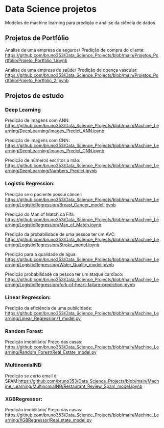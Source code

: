 # Data Science projetos
Modelos de machine learning para predição e análise da ciência de dados.

## Projetos de Portfólio

Análise de uma empresa de seguros/ Predição de compra do cliente: https://github.com/bruno353/Data_Science_Projects/blob/main/Projetos_Portfólio/Projeto_Portfólio_1.ipynb

Análise de uma empresa de saúde/ Predição de doença vascular: https://github.com/bruno353/Data_Science_Projects/blob/main/Projetos_Portfólio/Projeto_Portfólio_2.ipynb

## Projetos de estudo
### Deep Learning
Predição de imagens com ANN: https://github.com/bruno353/Data_Science_Projects/blob/main/Machine_Learning/DeepLearning/Images_Predict_ANN.ipynb

Predição de imagens com CNN: https://github.com/bruno353/Data_Science_Projects/blob/main/Machine_Learning/DeepLearning/Images_Predict_CNN.ipynb

Predição de números escritos a mão: https://github.com/bruno353/Data_Science_Projects/blob/main/Machine_Learning/DeepLearning/Numbers_Predict.ipynb

### Logistic Regression:
Predição se o paciente possui câncer: https://github.com/bruno353/Data_Science_Projects/blob/main/Machine_Learning/LogisticRegression/Breast_Cancer_model.ipynb

Predição do Man of Match da Fifa: https://github.com/bruno353/Data_Science_Projects/blob/main/Machine_Learning/LogisticRegression/Man_of_Match.ipynb

Predição da probabilidade de uma pessoa ter um AVC: https://github.com/bruno353/Data_Science_Projects/blob/main/Machine_Learning/LogisticRegression/Stroke_model.ipynb

Predição para a qualidade de água: https://github.com/bruno353/Data_Science_Projects/blob/main/Machine_Learning/LogisticRegression/Water_Quality_model.ipynb

Predição probabilidade da pessoa ter um ataque cardíaco: https://github.com/bruno353/Data_Science_Projects/blob/main/Machine_Learning/LogisticRegression/fork-of-heart-failure-prediction.ipynb
### Linear Regression:
Predição da eficiência de uma publicidade: https://github.com/bruno353/Data_Science_Projects/blob/main/Machine_Learning/Linear_Regression/1_model.py
### Random Forest:
Predição imobiliário/ Preço das casas: https://github.com/bruno353/Data_Science_Projects/blob/main/Machine_Learning/Random_Forest/Real_Estate_model.py
### MultinomialNB:
Predição se certo email é SPAM:https://github.com/bruno353/Data_Science_Projects/blob/main/Machine_Learning/MultinomialNB/Restaurant_Review_Spam_model.ipynb
### XGBRegressor:
Predição imobiliário/ Preço das casas: https://github.com/bruno353/Data_Science_Projects/blob/main/Machine_Learning/XGBRegressor/Real_state_model.py

